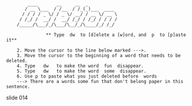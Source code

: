             ____       __     __  _
           / __ \___  / /__  / /_(_)___  ____
          / / / / _ \/ / _ \/ __/ / __ \/ __ \
         / /_/ /  __/ /  __/ /_/ / /_/ / / / /
        /_____/\___/_/\___/\__/_/\____/_/ /_/

                   ** Type  dw  to [d]elete a [w]ord, and  p  to [p]aste it**

        2. Move the cursor to the line below marked --->.
        3. Move the cursor to the beginning of a word that needs to be deleted.
        4. Type   dw   to make the word  fun  disappear.
        5. Type   dw   to make the word  some  disappear.
        6. Use p to paste what you just deleted before  words  
        ---> There are a words some fun that don't belong paper in this sentence.

















































































slide 014
